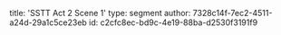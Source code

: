 title: 'SSTT Act 2 Scene 1'
type: segment
author: 7328c14f-7ec2-4511-a24d-29a1c5ce23eb
id: c2cfc8ec-bd9c-4e19-88ba-d2530f3191f9
